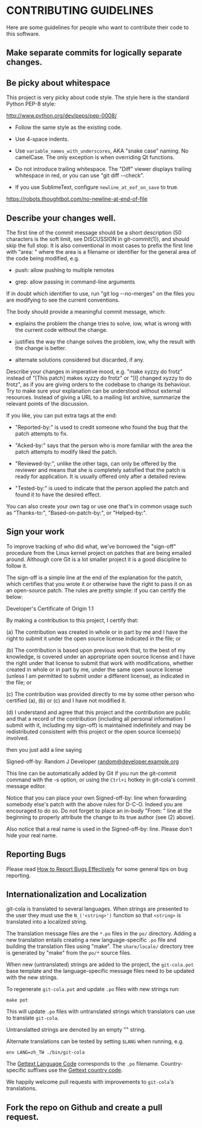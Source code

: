 # CONTRIBUTING GUIDELINES

Here are some guidelines for people who want to contribute their code
to this software.

## Make separate commits for logically separate changes.

## Be picky about whitespace

This project is very picky about code style.
The style here is the standard Python PEP-8 style:

http://www.python.org/dev/peps/pep-0008/

* Follow the same style as the existing code.

* Use 4-space indents.

* Use `variable_names_with_underscores`, AKA "snake case" naming.
  No camelCase.  The only exception is when overriding Qt functions.

* Do not introduce trailing whitespace.  The "Diff" viewer displays
  trailing whitespace in red, or you can use "git diff --check".

* If you use SublimeText, configure `newline_at_eof_on_save` to true.

https://robots.thoughtbot.com/no-newline-at-end-of-file

## Describe your changes well.

The first line of the commit message should be a short description (50
characters is the soft limit, see DISCUSSION in git-commit(1)), and
should skip the full stop.  It is also conventional in most cases to
prefix the first line with "area: " where the area is a filename or
identifier for the general area of the code being modified, e.g.

* push: allow pushing to multiple remotes

* grep: allow passing in command-line arguments

If in doubt which identifier to use, run "git log --no-merges" on the
files you are modifying to see the current conventions.

The body should provide a meaningful commit message, which:

* explains the problem the change tries to solve, iow, what is wrong
  with the current code without the change.

* justifies the way the change solves the problem, iow, why the
  result with the change is better.

* alternate solutions considered but discarded, if any.

Describe your changes in imperative mood, e.g. "make xyzzy do frotz"
instead of "[This patch] makes xyzzy do frotz" or "[I] changed xyzzy
to do frotz", as if you are giving orders to the codebase to change
its behaviour.  Try to make sure your explanation can be understood
without external resources. Instead of giving a URL to a mailing list
archive, summarize the relevant points of the discussion.

If you like, you can put extra tags at the end:

* "Reported-by:" is used to credit someone who found the bug that
  the patch attempts to fix.

* "Acked-by:" says that the person who is more familiar with the area
  the patch attempts to modify liked the patch.

* "Reviewed-by:", unlike the other tags, can only be offered by the
  reviewer and means that she is completely satisfied that the patch
  is ready for application.  It is usually offered only after a
  detailed review.

* "Tested-by:" is used to indicate that the person applied the patch
  and found it to have the desired effect.

You can also create your own tag or use one that's in common usage
such as "Thanks-to:", "Based-on-patch-by:", or "Helped-by:".

## Sign your work

To improve tracking of who did what, we've borrowed the
"sign-off" procedure from the Linux kernel project on patches
that are being emailed around.  Although core Git is a lot
smaller project it is a good discipline to follow it.

The sign-off is a simple line at the end of the explanation for
the patch, which certifies that you wrote it or otherwise have
the right to pass it on as an open-source patch.  The rules are
pretty simple: if you can certify the below:

Developer's Certificate of Origin 1.1

By making a contribution to this project, I certify that:

(a) The contribution was created in whole or in part by me and I
    have the right to submit it under the open source license
    indicated in the file; or

(b) The contribution is based upon previous work that, to the best
    of my knowledge, is covered under an appropriate open source
    license and I have the right under that license to submit that
    work with modifications, whether created in whole or in part
    by me, under the same open source license (unless I am
    permitted to submit under a different license), as indicated
    in the file; or

(c) The contribution was provided directly to me by some other
    person who certified (a), (b) or (c) and I have not modified
    it.

(d) I understand and agree that this project and the contribution
are public and that a record of the contribution (including all
personal information I submit with it, including my sign-off) is
maintained indefinitely and may be redistributed consistent with
this project or the open source license(s) involved.

then you just add a line saying

Signed-off-by: Random J Developer <random@developer.example.org>

This line can be automatically added by Git if you run the git-commit
command with the -s option, or using the `Ctrl+i` hotkey in git-cola's
commit message editor.

Notice that you can place your own Signed-off-by: line when
forwarding somebody else's patch with the above rules for
D-C-O.  Indeed you are encouraged to do so.  Do not forget to
place an in-body "From: " line at the beginning to properly attribute
the change to its true author (see (2) above).

Also notice that a real name is used in the Signed-off-by: line. Please
don't hide your real name.

## Reporting Bugs

Please read [How to Report Bugs Effectively](http://www.chiark.greenend.org.uk/~sgtatham/bugs.html)
for some general tips on bug reporting.

## Internationalization and Localization

git-cola is translated to several languages.  When strings are presented to
the user they must use the `N_('<string>')` function so that `<string>` is
translated into a localized string.

The translation message files are the `*.po` files in the `po/` directory.
Adding a new translation entails creating a new language-specific `.po` file
and building the translation files using "make".  The `share/locale/`
directory tree is generated by "make" from the `po/*` source files.

When new (untranslated) strings are added to the project, the `git-cola.pot`
base template and the language-specific message files need to be updated with
the new strings.

To regenerate `git-cola.pot` and update `.po` files with new strings run:

    make pot

This will update `.po` files with untranslated strings which translators can
use to translate `git-cola`.

Untranslatted strings are denoted by an empty "" string.

Alternate translations can be tested by setting `$LANG` when running, e.g.

    env LANG=zh_TW ./bin/git-cola

The [Gettext Language Code](https://www.gnu.org/software/gettext/manual/gettext.html#Language-Codes)
corresponds to the `.po` filename.  Country-specific suffixes use the
[Gettext country code](https://www.gnu.org/software/gettext/manual/gettext.html#Country-Codes).

We happily welcome pull requests with improvements to `git-cola`'s translations.

## Fork the repo on Github and create a pull request.
